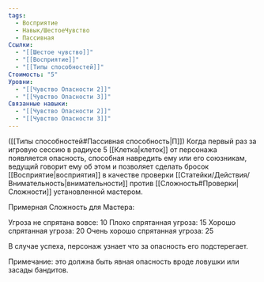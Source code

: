 ```yaml
---
tags:
  - Восприятие
  - Навык/ШестоеЧувство
  - Пассивная
Ссылки:
  - "[[Шестое чувство]]"
  - "[[Восприятие]]"
  - "[[Типы способностей]]"
Стоимость: "5"
Уровни:
  - "[[Чувство Опасности 2]]"
  - "[[Чувство Опасности 3]]"
Связанные навыки:
  - "[[Чувство Опасности 2]]"
  - "[[Чувство Опасности 3]]"
---
```

([[Типы способностей#Пассивная способность|П]]) Когда первый раз за игровую сессию в радиусе 5 [[Клетка|клеток]] от персонажа появляется опасность, способная навредить ему или его союзникам, ведущий говорит ему об этом и позволяет сделать бросок [[Восприятие|восприятия]] в качестве проверки [[Статейки/Действия/Внимательность|внимательности]] против [[Сложность#Проверки|Сложности]] установленной мастером. 

Примерная Сложность для Мастера:

Угроза не спрятана вовсе: 10
Плохо спрятанная угроза: 15
Хорошо спрятанная угроза: 20
Очень хорошо спрятанная угроза: 25

В случае успеха, персонаж узнает что за опасность его подстерегает. 

Примечание: это должна быть явная опасность вроде ловушки или засады бандитов. 